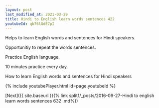 ```yaml
---
layout: post
last_modified_at: 2021-03-29
title: Hindi to English learn words sentences 422 
youtubeId: qb76lGdE7pI
---
```

 
 
Helps to learn English words and sentences for Hindi speakers.

Opportunitiy to repeat the words sentences. 

Practice English language. 
 
10 minutes practice every day. 
 
How to learn English words and sentences for Hindi speakers 
 
{% include youtubePlayer.html id=page.youtubeId %}
 
 
[Next]({{ site.baseurl }}{% link  split1/_posts/2016-09-27-Hindi to english learn words sentences 632 .md%})
 
